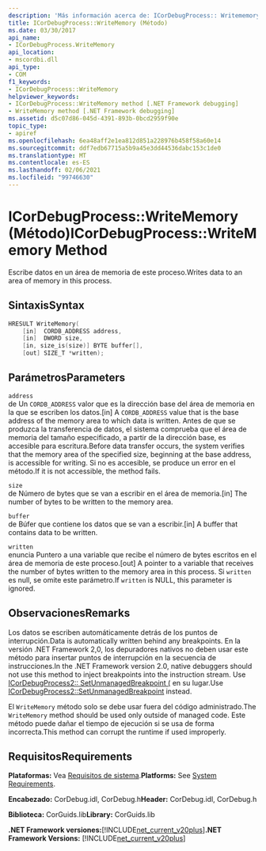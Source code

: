 ```yaml
---
description: 'Más información acerca de: ICorDebugProcess:: Writememory ((método)'
title: ICorDebugProcess::WriteMemory (Método)
ms.date: 03/30/2017
api_name:
- ICorDebugProcess.WriteMemory
api_location:
- mscordbi.dll
api_type:
- COM
f1_keywords:
- ICorDebugProcess::WriteMemory
helpviewer_keywords:
- ICorDebugProcess::WriteMemory method [.NET Framework debugging]
- WriteMemory method [.NET Framework debugging]
ms.assetid: d5c07d86-045d-4391-893b-0bcd2959f90e
topic_type:
- apiref
ms.openlocfilehash: 6ea48aff2e1ea812d851a228976b458f58a60e14
ms.sourcegitcommit: ddf7edb67715a5b9a45e3dd44536dabc153c1de0
ms.translationtype: MT
ms.contentlocale: es-ES
ms.lasthandoff: 02/06/2021
ms.locfileid: "99746630"
---
```

# <a name="icordebugprocesswritememory-method"></a><span data-ttu-id="da637-103">ICorDebugProcess::WriteMemory (Método)</span><span class="sxs-lookup"><span data-stu-id="da637-103">ICorDebugProcess::WriteMemory Method</span></span>

<span data-ttu-id="da637-104">Escribe datos en un área de memoria de este proceso.</span><span class="sxs-lookup"><span data-stu-id="da637-104">Writes data to an area of memory in this process.</span></span>  
  
## <a name="syntax"></a><span data-ttu-id="da637-105">Sintaxis</span><span class="sxs-lookup"><span data-stu-id="da637-105">Syntax</span></span>  
  
```cpp  
HRESULT WriteMemory(  
    [in]  CORDB_ADDRESS address,  
    [in]  DWORD size,  
    [in, size_is(size)] BYTE buffer[],  
    [out] SIZE_T *written);  
```  
  
## <a name="parameters"></a><span data-ttu-id="da637-106">Parámetros</span><span class="sxs-lookup"><span data-stu-id="da637-106">Parameters</span></span>  

 `address`  
 <span data-ttu-id="da637-107">de Un `CORDB_ADDRESS` valor que es la dirección base del área de memoria en la que se escriben los datos.</span><span class="sxs-lookup"><span data-stu-id="da637-107">[in] A `CORDB_ADDRESS` value that is the base address of the memory area to which data is written.</span></span> <span data-ttu-id="da637-108">Antes de que se produzca la transferencia de datos, el sistema comprueba que el área de memoria del tamaño especificado, a partir de la dirección base, es accesible para escritura.</span><span class="sxs-lookup"><span data-stu-id="da637-108">Before data transfer occurs, the system verifies that the memory area of the specified size, beginning at the base address, is accessible for writing.</span></span> <span data-ttu-id="da637-109">Si no es accesible, se produce un error en el método.</span><span class="sxs-lookup"><span data-stu-id="da637-109">If it is not accessible, the method fails.</span></span>  
  
 `size`  
 <span data-ttu-id="da637-110">de Número de bytes que se van a escribir en el área de memoria.</span><span class="sxs-lookup"><span data-stu-id="da637-110">[in] The number of bytes to be written to the memory area.</span></span>  
  
 `buffer`  
 <span data-ttu-id="da637-111">de Búfer que contiene los datos que se van a escribir.</span><span class="sxs-lookup"><span data-stu-id="da637-111">[in] A buffer that contains data to be written.</span></span>  
  
 `written`  
 <span data-ttu-id="da637-112">enuncia Puntero a una variable que recibe el número de bytes escritos en el área de memoria de este proceso.</span><span class="sxs-lookup"><span data-stu-id="da637-112">[out] A pointer to a variable that receives the number of bytes written to the memory area in this process.</span></span> <span data-ttu-id="da637-113">Si `written` es null, se omite este parámetro.</span><span class="sxs-lookup"><span data-stu-id="da637-113">If `written` is NULL, this parameter is ignored.</span></span>  
  
## <a name="remarks"></a><span data-ttu-id="da637-114">Observaciones</span><span class="sxs-lookup"><span data-stu-id="da637-114">Remarks</span></span>  

 <span data-ttu-id="da637-115">Los datos se escriben automáticamente detrás de los puntos de interrupción.</span><span class="sxs-lookup"><span data-stu-id="da637-115">Data is automatically written behind any breakpoints.</span></span> <span data-ttu-id="da637-116">En la versión .NET Framework 2,0, los depuradores nativos no deben usar este método para insertar puntos de interrupción en la secuencia de instrucciones.</span><span class="sxs-lookup"><span data-stu-id="da637-116">In the .NET Framework version 2.0, native debuggers should not use this method to inject breakpoints into the instruction stream.</span></span> <span data-ttu-id="da637-117">Use [ICorDebugProcess2:: SetUnmanagedBreakpoint (](icordebugprocess2-setunmanagedbreakpoint-method.md) en su lugar.</span><span class="sxs-lookup"><span data-stu-id="da637-117">Use [ICorDebugProcess2::SetUnmanagedBreakpoint](icordebugprocess2-setunmanagedbreakpoint-method.md) instead.</span></span>  
  
 <span data-ttu-id="da637-118">El `WriteMemory` método solo se debe usar fuera del código administrado.</span><span class="sxs-lookup"><span data-stu-id="da637-118">The `WriteMemory` method should be used only outside of managed code.</span></span> <span data-ttu-id="da637-119">Este método puede dañar el tiempo de ejecución si se usa de forma incorrecta.</span><span class="sxs-lookup"><span data-stu-id="da637-119">This method can corrupt the runtime if used improperly.</span></span>  
  
## <a name="requirements"></a><span data-ttu-id="da637-120">Requisitos</span><span class="sxs-lookup"><span data-stu-id="da637-120">Requirements</span></span>  

 <span data-ttu-id="da637-121">**Plataformas:** Vea [Requisitos de sistema](../../get-started/system-requirements.md).</span><span class="sxs-lookup"><span data-stu-id="da637-121">**Platforms:** See [System Requirements](../../get-started/system-requirements.md).</span></span>  
  
 <span data-ttu-id="da637-122">**Encabezado:** CorDebug.idl, CorDebug.h</span><span class="sxs-lookup"><span data-stu-id="da637-122">**Header:** CorDebug.idl, CorDebug.h</span></span>  
  
 <span data-ttu-id="da637-123">**Biblioteca:** CorGuids.lib</span><span class="sxs-lookup"><span data-stu-id="da637-123">**Library:** CorGuids.lib</span></span>  
  
 <span data-ttu-id="da637-124">**.NET Framework versiones:**[!INCLUDE[net_current_v20plus](../../../../includes/net-current-v20plus-md.md)]</span><span class="sxs-lookup"><span data-stu-id="da637-124">**.NET Framework Versions:** [!INCLUDE[net_current_v20plus](../../../../includes/net-current-v20plus-md.md)]</span></span>
